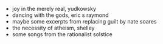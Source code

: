 - joy in the merely real, yudkowsky
- dancing with the gods, eric s raymond
- maybe some excerpts from replacing guilt by nate soares
- the necessity of atheism, shelley
- some songs from the rationalist solstice
